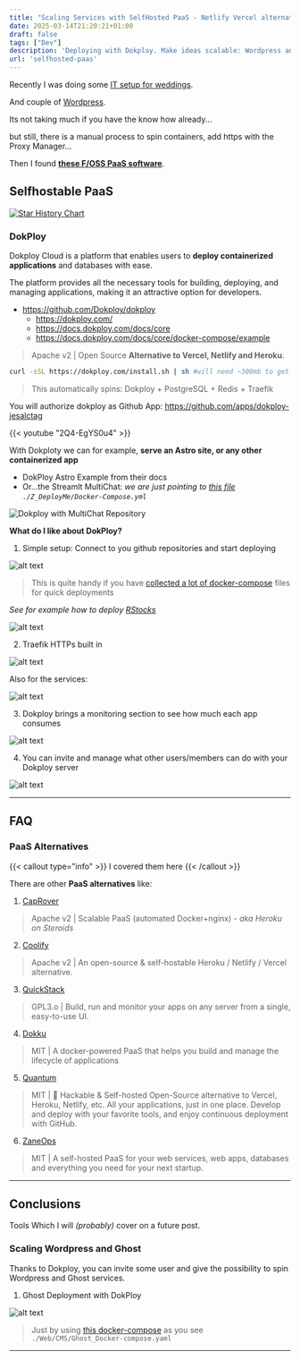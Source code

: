 ```yaml
---
title: "Scaling Services with SelfHosted PaaS - Netlify Vercel alternatives"
date: 2025-03-14T21:20:21+01:00
draft: false
tags: ["Dev"]
description: 'Deploying with Dokploy. Make ideas scalable: Wordpress and Ghost Examples.'
url: 'selfhosted-paas'
---
```


Recently I was doing some [IT setup for weddings](https://jalcocert.github.io/JAlcocerT/software-for-weddings/).

And couple of [Wordpress](https://jalcocert.github.io/JAlcocerT/no-code-websites/).

Its not taking much if you have the know how already...

but still, there is a manual process to spin containers, add https with the Proxy Manager...

Then I found **[these F/OSS PaaS software](https://jalcocert.github.io/JAlcocerT/deploying-software-with-paas-to-servers/)**.

## Selfhostable PaaS

[![Star History Chart](https://api.star-history.com/svg?repos=Dokploy/dokploy,caprover/caprover,zane-ops/zane-ops,rodyherrera/Quantum&,type=Date)](https://star-history.com/#Dokploy/dokploy&caprover/caprover&rodyherrera/Quantum&zane-ops/zane-ops&Date)


### DokPloy

Dokploy Cloud is a platform that enables users to **deploy containerized applications** and databases with ease. 

The platform provides all the necessary tools for building, deploying, and managing applications, making it an attractive option for developers.

* https://github.com/Dokploy/dokploy
  * https://dokploy.com/
  * https://docs.dokploy.com/docs/core
  * https://docs.dokploy.com/docs/core/docker-compose/example

> Apache v2 | Open Source **Alternative to Vercel, Netlify and Heroku**.

```sh
curl -sSL https://dokploy.com/install.sh | sh #will need ~300mb to get started
```

> This automatically spins: Dokploy + PostgreSQL + Redis + Traefik


You will authorize dokploy as Github App: https://github.com/apps/dokploy-jesalctag

<!-- 
https://www.youtube.com/watch?v=2Q4-EgYS0u4
 -->
{{< youtube "2Q4-EgYS0u4" >}}

With Dokploty we can for example, **serve an Astro site, or any other containerized app**

* DokPloy Astro Example from their docs
* Or...the Streamlt MultiChat: *we are just pointing to [this file](https://github.com/JAlcocerT/Streamlit-MultiChat/blob/main/Z_DeployMe/Docker-Compose.yml) `./Z_DeployMe/Docker-Compose.yml`*

![Dokploy with MultiChat Repository](/blog_img/selfh/PaaS/dokploy-multichat.png)

**What do I like about DokPloy?**

1. Simple setup: Connect to you github repositories and start deploying

![alt text](/blog_img/selfh/PaaS/dokploy-github-app.png)

> This is quite handy if you have [collected a lot of docker-compose](https://github.com/JAlcocerT/Docker/) files for quick deployments

*See for example how to deploy [RStocks](https://github.com/JAlcocerT/R_Stocks)*

![alt text](/blog_img/selfh/PaaS/dokploy-rstocks.png)

2. Traefik HTTPs built in

![alt text](/blog_img/selfh/PaaS/dockploy-https.png)

Also for the services:

![alt text](/blog_img/selfh/PaaS/dokploy-rstocks-service-https.png)

3. Dokploy brings a monitoring section to see how much each app consumes

![alt text](/blog_img/selfh/PaaS/dokploy-monitoring-multichat.png)

4. You can invite and manage what other users/members can do with your Dokploy server

![alt text](/blog_img/selfh/PaaS/dokploy-member.png)



---

## FAQ

### PaaS Alternatives

{{< callout type="info" >}}
I covered them here
{{< /callout >}}

There are other **PaaS alternatives** like:

1. [CapRover](https://github.com/caprover/caprover)

> Apache v2 | Scalable PaaS (automated Docker+nginx) - *aka Heroku on Steroids*

2. [Coolify](https://github.com/coollabsio/coolify)

> Apache v2 |  An open-source & self-hostable Heroku / Netlify / Vercel alternative. 

3. [QuickStack](https://github.com/biersoeckli/QuickStack)

>  GPL3.o | Build, run and monitor your apps on any server from a single, easy-to-use UI. 

4. [Dokku](https://github.com/dokku/dokku)

> MIT | A docker-powered PaaS that helps you build and manage the lifecycle of applications

5. [Quantum](https://github.com/rodyherrera/Quantum)

> MIT | 🚀 Hackable & Self-hosted Open-Source alternative to Vercel, Heroku, Netlify, etc. All your applications, just in one place. Develop and deploy with your favorite tools, and enjoy continuous deployment with GitHub.


6. [ZaneOps](https://github.com/zane-ops/zane-ops)

> MIT | A self-hosted PaaS for your web services, web apps, databases and everything you need for your next startup.

--- 

## Conclusions

Tools Which I will *(probably)* cover on a future post.


### Scaling Wordpress and Ghost

Thanks to Dokploy, you can invite some user and give the possibility to spin Wordpress and Ghost services.

1. Ghost Deployment with DokPloy

![alt text](/blog_img/selfh/PaaS/dokploy-ghost.png)

> Just by using [this docker-compose](https://github.com/JAlcocerT/Docker/blob/main/Web/CMS/Ghost_Docker-compose.yaml) as you see `./Web/CMS/Ghost_Docker-compose.yaml`


---

